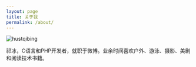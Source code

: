```yaml
---
layout: page
title: 关于我
permalink: /about/
---
```


![hustqibing](http://tp4.sinaimg.cn/2344293595/180/5676643760/1)

祁冰，C语言和PHP开发者，就职于微博。业余时间喜欢户外、游泳、摄影、美剧和阅读技术书籍。

